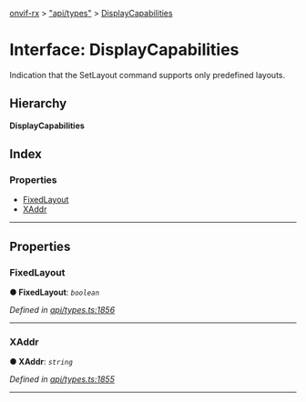 [onvif-rx](../README.md) > ["api/types"](../modules/_api_types_.md) > [DisplayCapabilities](../interfaces/_api_types_.displaycapabilities.md)

# Interface: DisplayCapabilities

Indication that the SetLayout command supports only predefined layouts.

## Hierarchy

**DisplayCapabilities**

## Index

### Properties

* [FixedLayout](_api_types_.displaycapabilities.md#fixedlayout)
* [XAddr](_api_types_.displaycapabilities.md#xaddr)

---

## Properties

<a id="fixedlayout"></a>

###  FixedLayout

**● FixedLayout**: *`boolean`*

*Defined in [api/types.ts:1856](https://github.com/patrickmichalina/onvif-rx/blob/f117e44/src/api/types.ts#L1856)*

___
<a id="xaddr"></a>

###  XAddr

**● XAddr**: *`string`*

*Defined in [api/types.ts:1855](https://github.com/patrickmichalina/onvif-rx/blob/f117e44/src/api/types.ts#L1855)*

___


